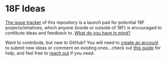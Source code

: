 # 18F Ideas

[The issue tracker](https://github.com/18F/ideas/issues?q=is%3Aissue) of this repository is a launch pad for potential 18F projects/intiatives, which anyone (inside or outside of 18F) is encouraged to contibute ideas and feedback to. [What do you have in mind?](https://github.com/18F/ideas/issues/new)

Want to contribute, but new to GitHub? You will need to [create an account](https://github.com/join) to submit new ideas or comment on existing ones...check out [this guide](https://guides.github.com/features/issues/) for help, and feel free to [reach out](mailto:18f@gsa.gov) if you need.
